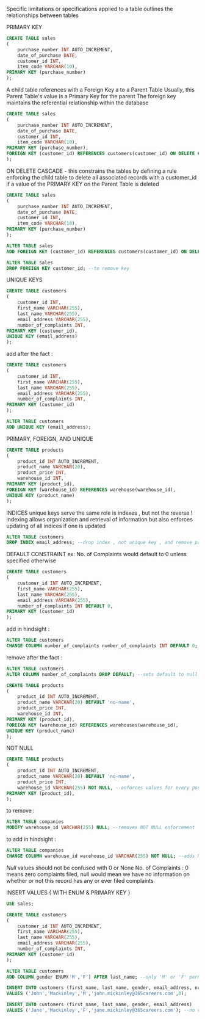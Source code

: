 Specific limitations or specifications applied to a table
	outlines the relationships between tables

PRIMARY KEY
```sql
CREATE TABLE sales
(
	purchase_number INT AUTO_INCREMENT,
	date_of_purchase DATE,
	customer_id INT,
	item_code VARCHAR(10),
PRIMARY KEY (purchase_number)
);
```

A child table references with a Foreign Key a to a Parent Table
	Usually, this Parent Table's value is a Primary Key for the parent
		The foreign key maintains the referential relationship within the database

```sql
CREATE TABLE sales
(
	purchase_number INT AUTO_INCREMENT,
	date_of_purchase DATE,
	customer_id INT,
	item_code VARCHAR(10),
PRIMARY KEY (purchase_number),
FOREIGN KEY (customer_id) REFERENCES customers(customer_id) ON DELETE CASCADE --foreign key constraint
);
```

ON DELETE CASCADE - this constrains the tables by defining a rule enforcing the child table to delete all associated records with a 
customer_id if a value of the PRIMARY KEY on the Parent Table is deleted

```sql
CREATE TABLE sales
(
	purchase_number INT AUTO_INCREMENT,
	date_of_purchase DATE,
	customer_id INT,
	item_code VARCHAR(10),
PRIMARY KEY (purchase_number)
);

ALTER TABLE sales
ADD FOREIGN KEY (customer_id) REFERENCES customers(customer_id) ON DELETE CASCADE; --add key after the fact

ALTER TABLE sales
DROP FOREIGN KEY customer_id; --to remove key
```

UNIQUE KEYS

```sql
CREATE TABLE customers
(
	customer_id INT,
	first_name VARCHAR(255),
	last_name VARCHAR(255),
	email_address VARCHAR(255),
	number_of_complaints INT,
PRIMARY KEY (custumer_id),
UNIQUE KEY (email_address)
);
```
add after the fact :
```sql
CREATE TABLE customers
(
	customer_id INT,
	first_name VARCHAR(255),
	last_name VARCHAR(255),
	email_address VARCHAR(255),
	number_of_complaints INT,
PRIMARY KEY (custumer_id)
);

ALTER TABLE customers
ADD UNIQUE KEY (email_address);
```

PRIMARY, FOREIGN, AND UNIQUE
```sql
CREATE TABLE products
(
    product_id INT AUTO_INCREMENT,
    product_name VARCHAR(20),
    product_price INT,
    warehouse_id INT,
PRIMARY KEY (product_id),
FOREIGN KEY (warehouse_id) REFERENCES warehouse(warehouse_id),
UNIQUE KEY (product_name)
);
```

INDICES
unique keys serve the same role is indexes , but not the reverse !
indexing allows organization and retrieval of information but also enforces updating of all indices if one is updated
```sql
ALTER TABLE customers
DROP INDEX email_address; --drop index , not unique key , and remove parenthesis
```

DEFAULT CONSTRAINT
ex: No. of Complaints would default to 0 unless specified otherwise
```sql
CREATE TABLE customers
(
	customer_id INT AUTO_INCREMENT,
	first_name VARCHAR(255),
    last_name VARCHAR(255),
    email_address VARCHAR(255),
    number_of_complaints INT DEFAULT 0,
PRIMARY KEY (customer_id)
);
```
add in hindsight :
```sql
ALTER TABLE customers
CHANGE COLUMN number_of_complaints number_of_complaints INT DEFAULT 0; --sets default value to 0
```
remove after the fact :
```sql
ALTER TABLE customers
ALTER COLUMN number_of_complaints DROP DEFAULT; --sets default to null
```

```sql
CREATE TABLE products
(
    product_id INT AUTO_INCREMENT,
    product_name VARCHAR(20) DEFAULT 'no-name',
    product_price INT,
    warehouse_id INT,
PRIMARY KEY (product_id),
FOREIGN KEY (warehouse_id) REFERENCES warehouses(warehouse_id),
UNIQUE KEY (product_name)
);
```

NOT NULL

```sql
CREATE TABLE products
(
    product_id INT AUTO_INCREMENT,
    product_name VARCHAR(20) DEFAULT 'no-name',
    product_price INT,
    warehouse_id VARCHAR(255) NOT NULL, --enforces values for every position
PRIMARY KEY (product_id),
);
```
to remove :
```sql
ALTER TABLE companies
MODIFY warehouse_id VARCHAR(255) NULL; --removes NOT NULL enforcement
```
to add in hindsight :
```sql
ALTER TABLE companies
CHANGE COLUMN warehouse_id warehouse_id VARCHAR(255) NOT NULL; --adds NOT NULL enforcement rule
```

*Null* values should not be confused with 0 or None
	No. of Complaints : 0 means zero complaints filed, null would mean we have no information on whether or not this record has any or ever filed complaints

INSERT VALUES { WITH ENUM & PRIMARY KEY }

```sql
USE sales;

CREATE TABLE customers
(
	customer_id INT AUTO_INCREMENT,
	first_name VARCHAR(255),
    last_name VARCHAR(255),
    email_address VARCHAR(255),
    number_of_complaints INT,
PRIMARY KEY (customer_id)
);

ALTER TABLE customers
ADD COLUMN gender ENUM('M','F') AFTER last_name; --only 'M' or 'F' permitted

INSERT INTO customers (first_name, last_name, gender, email_address, number_of_complaints)
VALUES ('John','Mackinley','M','john.mickinley@365careers.com',0);

INSERT INTO customers (first_name, last_name, gender, email_address)
VALUES ('Jane','Mackinley','F','jane.mickinley@365careers.com'); --no value or reference for default
```